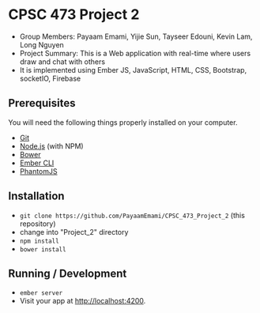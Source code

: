 # CPSC 473 Project 2

* Group Members: Payaam Emami, Yijie Sun, Tayseer Edouni, Kevin Lam, Long Nguyen
* Project Summary: This is a Web application with real-time where users draw and chat with others
* It is implemented using Ember JS, JavaScript, HTML, CSS, Bootstrap, socketIO, Firebase

## Prerequisites

You will need the following things properly installed on your computer.

* [Git](http://git-scm.com/)
* [Node.js](http://nodejs.org/) (with NPM)
* [Bower](http://bower.io/)
* [Ember CLI](http://ember-cli.com/)
* [PhantomJS](http://phantomjs.org/)

## Installation

* `git clone https://github.com/PayaamEmami/CPSC_473_Project_2` (this repository)
* change into "Project_2" directory
* `npm install`
* `bower install`

## Running / Development

* `ember server`
* Visit your app at [http://localhost:4200](http://localhost:4200).
